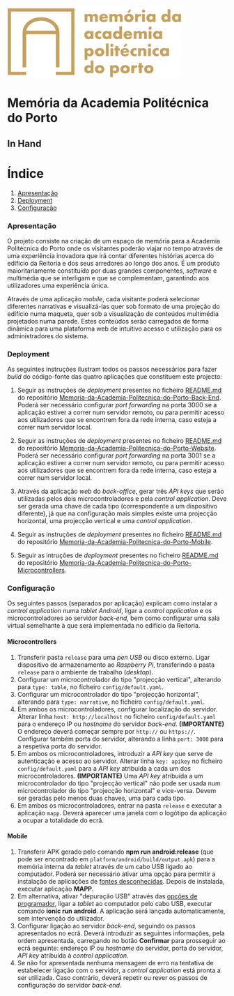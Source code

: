 <img src="docs/logo_mapp1.png" alt="Logótipo MAPP" width="400px"/>

# Memória da Academia Politécnica do Porto #
## In Hand ##

# Índice #

1. [Apresentação](#apresentação)
2. [Deployment](#deployment)
3. [Configuração](#configuração)

### Apresentação ###

O projeto consiste na criação de um espaço de memória para a Academia Politécnica do Porto onde os visitantes poderão viajar no tempo através de uma experiência inovadora que irá contar diferentes histórias acerca do edifício da Reitoria e dos seus arredores ao longo dos anos. É um produto maioritariamente constituído por duas grandes componentes, *software* e multimédia que se interligam e que se complementam, garantindo aos utilizadores uma experiência única.

Através de uma aplicação *mobile*, cada visitante poderá selecionar diferentes narrativas e visualizá-las quer sob formato de uma projeção do edifício numa maqueta, quer sob a visualização de conteúdos multimédia projetados numa parede. Estes conteúdos serão carregados de forma dinâmica para uma plataforma web de intuitivo acesso e utilização para os administradores do sistema.

### Deployment ###

As seguintes instruções ilustram todos os passos necessários para fazer *build* do código-fonte das quatro aplicações que constituem este projecto:

1. Seguir as instruções de *deployment* presentes no ficheiro [README.md](https://github.com/LuisMDuarte95/Memoria-da-Academia-Politecnica-do-Porto-Back-End/blob/master/README.md) do repositório [Memoria-da-Academia-Politecnica-do-Porto-Back-End](https://github.com/LuisMDuarte95/Memoria-da-Academia-Politecnica-do-Porto-Back-End). Poderá ser necessário configurar *port forwarding* na porta 3000 se a aplicação estiver a correr num servidor remoto, ou para permitir acesso aos utilizadores que se encontrem fora da rede interna, caso esteja a correr num servidor local.

2. Seguir as instruções de *deployment* presentes no ficheiro [README.md](https://github.com/LuisMDuarte95/Memoria-da-Academia-Politecnica-do-Porto-Website/blob/master/README.md) do repositório [Memoria-da-Academia-Politecnica-do-Porto-Website](https://github.com/LuisMDuarte95/Memoria-da-Academia-Politecnica-do-Porto-Website). Poderá ser necessário configurar *port forwarding* na porta 3001 se a aplicação estiver a correr num servidor remoto, ou para permitir acesso aos utilizadores que se encontrem fora da rede interna, caso esteja a correr num servidor local.

3. Através da aplicação *web* do *back-office*, gerar três *API keys* que serão utilizadas pelos dois microcontroladores e pela *control application*. Deve ser gerada uma chave de cada tipo (correspondente a um dispositivo diferente), já que na configuração mais simples existe uma projecção horizontal, uma projecção vertical e uma *control application*.

4. Seguir as instruções de *deployment* presentes no ficheiro [README.md](https://github.com/LuisMDuarte95/Memoria-da-Academia-Politecnica-do-Porto-Mobile/blob/master/README.md) do repositório [Memoria-da-Academia-Politecnica-do-Porto-Mobile](https://github.com/LuisMDuarte95/Memoria-da-Academia-Politecnica-do-Porto-Mobile).

5. Seguir as intruções de *deployment* presentes no ficheiro [README.md](https://github.com/LuisMDuarte95/Memoria-da-Academia-Politecnica-do-Porto-Microcontrollers/blob/master/README.md) do repositório [Memoria-da-Academia-Politecnica-do-Porto-Microcontrollers](https://github.com/LuisMDuarte95/Memoria-da-Academia-Politecnica-do-Porto-Microcontrollers).

### Configuração ###

Os seguintes passos (separados por aplicação) explicam como instalar a *control application* numa *tablet Android*, ligar a *control application* e os microcontroladores ao servidor *back-end*, bem como configurar uma sala virtual semelhante à que será implementada no edifício da Reitoria.

#### Microcontrollers ####

1. Transferir pasta ```release``` para uma *pen USB* ou disco externo. Ligar dispositivo de armazenamento ao *Raspberry Pi*, transferindo a pasta ```release``` para o ambiente de trabalho (*desktop*).
2. Configurar um microcontrolador do tipo "projecção vertical", alterando para ```type: table```, no ficheiro ```config/default.yaml```.
3. Configurar um microcontrolador do tipo "projecção horizontal", alterando para ```type: narrative```, no ficheiro ```config/default.yaml```.
4. Em ambos os microcontroladores, configurar localização do servidor. Alterar linha ```host: http://localhost``` no ficheiro ```config/default.yaml``` para o endereço IP ou *hostname* do servidor *back-end*. **(IMPORTANTE)** O endereço deverá começar sempre por ```http://``` ou ```https://```. Configurar também porta do servidor, alterando a linha ```port: 3000``` para a respetiva porta do servidor.
6. Em ambos os microcontroladores, introduzir a *API key* que serve de autenticação e acesso ao servidor. Alterar linha ```key: apikey``` no ficheiro ```config/default.yaml``` para a *API key* atribuída a cada um dos microcontroladores. **(IMPORTANTE)** Uma *API key* atribuída a um microcontrolador do tipo "projecção vertical" não pode ser usada num microcontrolador do tipo "projecção horizontal" e vice-versa. Devem ser geradas pelo menos duas chaves, uma para cada tipo.
7. Em ambos os microcontroladores, entrar na pasta ```release``` e executar a aplicação ```mapp```. Deverá aparecer uma janela com o logótipo da aplicação a ocupar a totalidade do ecrã.

#### Mobile ####

1. Transferir APK gerado pelo comando **npm run android:release** (que pode ser encontrado em ```platform/android/build/output.apk```) para a memória interna da *tablet* através de um cabo USB ligado ao computador. Poderá ser necessário ativar uma opção para permitir a instalação de aplicações de [fontes desconhecidas](http://www.androidpit.com.br/forum/660787/como-ativar-fontes-desconhecidas). Depois de instalada, executar aplicação **MAPP**.
2. Em alternativa, ativar "depuração USB" através das [opções de programador](http://www.androidpit.com.br/como-ativar-depuracao-usb-android), ligar a *tablet* ao computador pelo cabo USB, executar comando **ionic run android**. A aplicação será lançada automaticamente, sem intervenção do utilizador.
3. Configurar ligação ao servidor *back-end*, seguindo os passos apresentados no ecrã. Deverá introduzir as seguintes informações, pela ordem apresentada, carregando no botão **Confirmar** para prosseguir ao ecrã seguinte: endereço IP ou *hostname* do servidor, porta do servidor, *API key* atribuída à *control application*.
4. Se não for apresentada nenhuma mensagem de erro na tentativa de estabelecer ligação com o servidor, a *control application* está pronta a ser utilizada. Caso contrário, deverá repetir ou rever os passos de configuração do servidor *back-end*.
